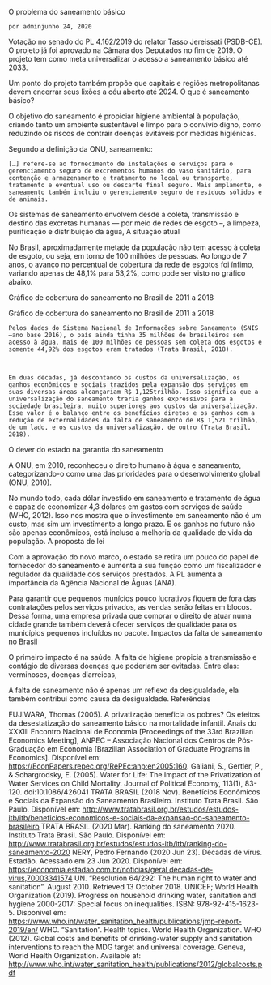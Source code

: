O problema do saneamento básico

    por adminjunho 24, 2020

Votação no senado do PL 4.162/2019 do relator Tasso Jereissati (PSDB-CE). O projeto já foi aprovado na Câmara dos Deputados no fim de 2019. O projeto tem como meta universalizar o acesso a saneamento básico até 2033.

Um ponto do projeto também propõe que capitais e regiões metropolitanas devem encerrar seus lixões a céu aberto até 2024.
O que é saneamento básico?

O objetivo do saneamento é propiciar higiene ambiental à população, criando tanto um ambiente sustentável e limpo para o convívio digno, como reduzindo os riscos de contrair doenças evitáveis por medidas higiênicas.

Segundo a definição da ONU, saneamento:

    […] refere-se ao fornecimento de instalações e serviços para o gerenciamento seguro de excrementos humanos do vaso sanitário, para contenção e armazenamento e tratamento no local ou transporte, tratamento e eventual uso ou descarte final seguro. Mais amplamente, o saneamento também incluiu o gerenciamento seguro de resíduos sólidos e de animais.

Os sistemas de saneamento envolvem desde a coleta, transmissão e destino das excretas humanas — por meio de redes de esgoto –, a limpeza, purificação e distribuição da água,
A situação atual

No Brasil, aproximadamente metade da população não tem acesso à coleta de esgoto, ou seja, em torno de 100 milhões de pessoas. Ao longo de 7 anos, o avanço no percentual de cobertura da rede de esgotos foi ínfimo, variando apenas de 48,1% para 53,2%, como pode ser visto no gráfico abaixo.

 
Gráfico de cobertura do saneamento no Brasil de 2011 a 2018

Gráfico de cobertura do saneamento no Brasil de 2011 a 2018

    Pelos dados do Sistema Nacional de Informações sobre Saneamento (SNIS –ano base 2016), o país ainda tinha 35 milhões de brasileiros sem acesso à água, mais de 100 milhões de pessoas sem coleta dos esgotos e somente 44,92% dos esgotos eram tratados (Trata Brasil, 2018).

 

    Em duas décadas, já descontando os custos da universalização, os ganhos econômicos e sociais trazidos pela expansão dos serviços em suas diversas áreas alcançariam R$ 1,125trilhão. Isso significa que a universalização do saneamento traria ganhos expressivos para a sociedade brasileira, muito superiores aos custos da universalização. Esse valor é o balanço entre os benefícios diretos e os ganhos com a redução de externalidades da falta de saneamento de R$ 1,521 trilhão, de um lado, e os custos da universalização, de outro (Trata Brasil, 2018).

O dever do estado na garantia do saneamento

A ONU, em 2010, reconheceu o direito humano à água e saneamento, categorizando-o como uma das prioridades para o desenvolvimento global (ONU, 2010).

No mundo todo, cada dólar investido em saneamento e tratamento de água é capaz de economizar 4,3 dólares em gastos com serviços de saúde (WHO, 2012). Isso nos mostra que o investimento em saneamento não é um custo, mas sim um investimento a longo prazo. E os ganhos no futuro não são apenas econômicos, está incluso a melhoria da qualidade de vida da população.
A proposta de lei

Com a aprovação do novo marco, o estado se retira um pouco do papel de fornecedor do saneamento e aumenta a sua função como um fiscalizador e regulador da qualidade dos serviços prestados. A PL aumenta a importância da Agência Nacional de Águas (ANA).

Para garantir que pequenos munícios pouco lucrativos fiquem de fora das contratações pelos serviços privados, as vendas serão feitas em blocos. Dessa forma, uma empresa privada que comprar o direito de atuar numa cidade grande também deverá ofecer serviços de qualidade para os municípios pequenos incluídos no pacote.
Impactos da falta de saneamento no Brasil

O primeiro impacto é na saúde. A falta de higiene propicia a transmissão e contágio de diversas doenças que poderiam ser evitadas. Entre elas: verminoses, doenças diarreicas,

A falta de saneamento não é apenas um reflexo da desigualdade, ela também contribui como causa da desigualdade.
Referências

FUJIWARA, Thomas (2005). A privatização beneficia os pobres? Os efeitos da desestatização do saneamento básico na mortalidade infantil. Anais do XXXIII Encontro Nacional de Economia [Proceedings of the 33rd Brazilian Economics Meeting], ANPEC – Associação Nacional dos Centros de Pós-Graduação em Economia [Brazilian Association of Graduate Programs in Economics]. Disponível em: https://EconPapers.repec.org/RePEc:anp:en2005:160.
Galiani, S., Gertler, P., & Schargrodsky, E. (2005). Water for Life: The Impact of the Privatization of Water Services on Child Mortality. Journal of Political Economy, 113(1), 83-120. doi:10.1086/426041
TRATA BRASIL (2018 Nov). Benefícios Econômicos e Sociais da Expansão do Saneamento Brasileiro. Instituto Trata Brasil. São Paulo. Disponível em: http://www.tratabrasil.org.br/estudos/estudos-itb/itb/beneficios-economicos-e-sociais-da-expansao-do-saneamento-brasileiro
TRATA BRASIL (2020 Mar). Ranking do saneamento 2020. Instituto Trata Brasil. São Paulo. Disponível em: http://www.tratabrasil.org.br/estudos/estudos-itb/itb/ranking-do-saneamento-2020
NERY, Pedro Fernando (2020 Jun 23). Décadas de vírus. Estadão. Acessado em 23 Jun 2020. Disponível em: https://economia.estadao.com.br/noticias/geral,decadas-de-virus,70003341574
UN. “Resolution 64/292: The human right to water and sanitation”. August 2010. Retrieved 13 October 2018.
UNICEF; World Health Organization (2019). Progress on household drinking water, sanitation and hygiene 2000-2017: Special focus on inequalities. ISBN: 978-92-415-1623-5. Disponível em: https://www.who.int/water_sanitation_health/publications/jmp-report-2019/en/
WHO. “Sanitation”. Health topics. World Health Organization.
WHO (2012). Global costs and benefits of drinking-water supply and sanitation interventions to reach the MDG target and universal coverage. Geneva, World Health Organization. Available at: http://www.who.int/water_sanitation_health/publications/2012/globalcosts.pdf
